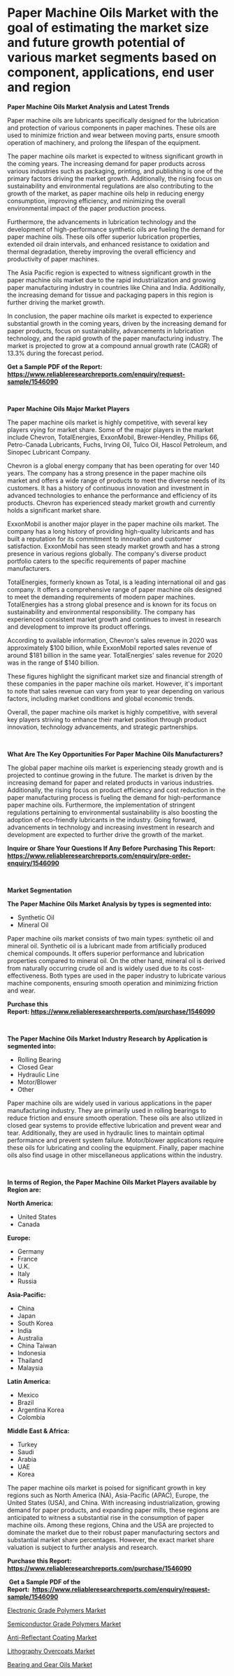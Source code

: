 <p><h1>Paper Machine Oils Market with the goal of estimating the market size and future growth potential of various market segments based on component, applications, end user and region</h1></p><p><strong>Paper Machine Oils Market Analysis and Latest Trends</strong></p>
<p><p>Paper machine oils are lubricants specifically designed for the lubrication and protection of various components in paper machines. These oils are used to minimize friction and wear between moving parts, ensure smooth operation of machinery, and prolong the lifespan of the equipment.</p><p>The paper machine oils market is expected to witness significant growth in the coming years. The increasing demand for paper products across various industries such as packaging, printing, and publishing is one of the primary factors driving the market growth. Additionally, the rising focus on sustainability and environmental regulations are also contributing to the growth of the market, as paper machine oils help in reducing energy consumption, improving efficiency, and minimizing the overall environmental impact of the paper production process.</p><p>Furthermore, the advancements in lubrication technology and the development of high-performance synthetic oils are fueling the demand for paper machine oils. These oils offer superior lubrication properties, extended oil drain intervals, and enhanced resistance to oxidation and thermal degradation, thereby improving the overall efficiency and productivity of paper machines.</p><p>The Asia Pacific region is expected to witness significant growth in the paper machine oils market due to the rapid industrialization and growing paper manufacturing industry in countries like China and India. Additionally, the increasing demand for tissue and packaging papers in this region is further driving the market growth.</p><p>In conclusion, the paper machine oils market is expected to experience substantial growth in the coming years, driven by the increasing demand for paper products, focus on sustainability, advancements in lubrication technology, and the rapid growth of the paper manufacturing industry. The market is projected to grow at a compound annual growth rate (CAGR) of 13.3% during the forecast period.</p></p>
<p><strong>Get a Sample PDF of the Report:&nbsp; <a href="https://www.reliableresearchreports.com/enquiry/request-sample/1546090">https://www.reliableresearchreports.com/enquiry/request-sample/1546090</a></strong></p>
<p>&nbsp;</p>
<p><strong>Paper Machine Oils Major Market Players</strong></p>
<p><p>The paper machine oils market is highly competitive, with several key players vying for market share. Some of the major players in the market include Chevron, TotalEnergies, ExxonMobil, Brewer-Hendley, Phillips 66, Petro-Canada Lubricants, Fuchs, Irving Oil, Tulco Oil, Hascol Petroleum, and Sinopec Lubricant Company.</p><p>Chevron is a global energy company that has been operating for over 140 years. The company has a strong presence in the paper machine oils market and offers a wide range of products to meet the diverse needs of its customers. It has a history of continuous innovation and investment in advanced technologies to enhance the performance and efficiency of its products. Chevron has experienced steady market growth and currently holds a significant market share.</p><p>ExxonMobil is another major player in the paper machine oils market. The company has a long history of providing high-quality lubricants and has built a reputation for its commitment to innovation and customer satisfaction. ExxonMobil has seen steady market growth and has a strong presence in various regions globally. The company's diverse product portfolio caters to the specific requirements of paper machine manufacturers.</p><p>TotalEnergies, formerly known as Total, is a leading international oil and gas company. It offers a comprehensive range of paper machine oils designed to meet the demanding requirements of modern paper machines. TotalEnergies has a strong global presence and is known for its focus on sustainability and environmental responsibility. The company has experienced consistent market growth and continues to invest in research and development to improve its product offerings.</p><p>According to available information, Chevron's sales revenue in 2020 was approximately $100 billion, while ExxonMobil reported sales revenue of around $181 billion in the same year. TotalEnergies' sales revenue for 2020 was in the range of $140 billion.</p><p>These figures highlight the significant market size and financial strength of these companies in the paper machine oils market. However, it's important to note that sales revenue can vary from year to year depending on various factors, including market conditions and global economic trends.</p><p>Overall, the paper machine oils market is highly competitive, with several key players striving to enhance their market position through product innovation, technology advancements, and strategic partnerships.</p></p>
<p>&nbsp;</p>
<p><strong>What Are The Key Opportunities For Paper Machine Oils Manufacturers?</strong></p>
<p><p>The global paper machine oils market is experiencing steady growth and is projected to continue growing in the future. The market is driven by the increasing demand for paper and related products in various industries. Additionally, the rising focus on product efficiency and cost reduction in the paper manufacturing process is fueling the demand for high-performance paper machine oils. Furthermore, the implementation of stringent regulations pertaining to environmental sustainability is also boosting the adoption of eco-friendly lubricants in the industry. Going forward, advancements in technology and increasing investment in research and development are expected to further drive the growth of the market.</p></p>
<p><strong>Inquire or Share Your Questions If Any Before Purchasing This Report: <a href="https://www.reliableresearchreports.com/enquiry/pre-order-enquiry/1546090">https://www.reliableresearchreports.com/enquiry/pre-order-enquiry/1546090</a></strong></p>
<p>&nbsp;</p>
<p><strong>Market Segmentation</strong></p>
<p><strong>The Paper Machine Oils Market Analysis by types is segmented into:</strong></p>
<p><ul><li>Synthetic Oil</li><li>Mineral Oil</li></ul></p>
<p><p>Paper machine oils market consists of two main types: synthetic oil and mineral oil. Synthetic oil is a lubricant made from artificially produced chemical compounds. It offers superior performance and lubrication properties compared to mineral oil. On the other hand, mineral oil is derived from naturally occurring crude oil and is widely used due to its cost-effectiveness. Both types are used in the paper industry to lubricate various machine components, ensuring smooth operation and minimizing friction and wear.</p></p>
<p><strong>Purchase this Report:&nbsp;<a href="https://www.reliableresearchreports.com/purchase/1546090">https://www.reliableresearchreports.com/purchase/1546090</a></strong></p>
<p>&nbsp;</p>
<p><strong>The Paper Machine Oils Market Industry Research by Application is segmented into:</strong></p>
<p><ul><li>Rolling Bearing</li><li>Closed Gear</li><li>Hydraulic Line</li><li>Motor/Blower</li><li>Other</li></ul></p>
<p><p>Paper machine oils are widely used in various applications in the paper manufacturing industry. They are primarily used in rolling bearings to reduce friction and ensure smooth operation. These oils are also utilized in closed gear systems to provide effective lubrication and prevent wear and tear. Additionally, they are used in hydraulic lines to maintain optimal performance and prevent system failure. Motor/blower applications require these oils for lubricating and cooling the equipment. Finally, paper machine oils also find usage in other miscellaneous applications within the industry.</p></p>
<p>&nbsp;</p>
<p><strong>In terms of Region, the Paper Machine Oils Market Players available by Region are:</strong></p>
<p>
    <p> <strong> North America: </strong>
        <ul>
            <li>United States</li>
            <li>Canada</li>
        </ul>
        </p> 
    <p> <strong> Europe: </strong>
        <ul>
            <li>Germany</li>
            <li>France</li>
            <li>U.K.</li>
            <li>Italy</li>
            <li>Russia</li>
        </ul>
        </p> 
    <p> <strong> Asia-Pacific: </strong>
        <ul>
            <li>China</li>
            <li>Japan</li>
            <li>South Korea</li>
            <li>India</li>
            <li>Australia</li>
            <li>China Taiwan</li>
            <li>Indonesia</li>
            <li>Thailand</li>
            <li>Malaysia</li>
        </ul>
        </p> 
    <p> <strong> Latin America: </strong>
        <ul>
            <li>Mexico</li>
            <li>Brazil</li>
            <li>Argentina Korea</li>
            <li>Colombia</li>
        </ul>
        </p> 
    <p> <strong> Middle East & Africa: </strong>
        <ul>
            <li>Turkey</li>
            <li>Saudi</li>
            <li>Arabia</li>
            <li>UAE</li>
            <li>Korea</li>
        </ul>
    </p>
    </p>
<p><p>The paper machine oils market is poised for significant growth in key regions such as North America (NA), Asia-Pacific (APAC), Europe, the United States (USA), and China. With increasing industrialization, growing demand for paper products, and expanding paper mills, these regions are anticipated to witness a substantial rise in the consumption of paper machine oils. Among these regions, China and the USA are projected to dominate the market due to their robust paper manufacturing sectors and substantial market share percentages. However, the exact market share valuation is subject to further analysis and research.</p></p>
<p><strong>Purchase this Report: <a href="https://www.reliableresearchreports.com/purchase/1546090">https://www.reliableresearchreports.com/purchase/1546090</a></strong></p>
<p>&nbsp;<strong>Get a Sample PDF of the Report:&nbsp;&nbsp;<a href="https://www.reliableresearchreports.com/enquiry/request-sample/1546090">https://www.reliableresearchreports.com/enquiry/request-sample/1546090</a></strong></p>
<p><strong></strong></p>
<p><p><a href="https://github.com/mahnoor2003/Market-Research-Report-List-1/blob/main/electronic-grade-polymers-market.md">Electronic Grade Polymers Market</a></p><p><a href="https://github.com/abdelrhmankishk22/Market-Research-Report-List-1/blob/main/semiconductor-grade-polymers-market.md">Semiconductor Grade Polymers Market</a></p><p><a href="https://github.com/aliciawhite5576/Market-Research-Report-List-1/blob/main/anti-reflectant-coating-market.md">Anti-Reflectant Coating Market</a></p><p><a href="https://github.com/marloy8/Market-Research-Report-List-1/blob/main/lithography-overcoats-market.md">Lithography Overcoats Market</a></p><p><a href="https://github.com/provorikovar/Market-Research-Report-List-1/blob/main/bearing-and-gear-oils-market.md">Bearing and Gear Oils Market</a></p></p>